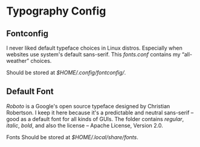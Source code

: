 # Typography Config

## Fontconfig

I never liked default typeface choices in Linux distros. Especially when websites use system's default sans-serif.
This *fonts.conf* contains my “all-weather” choices.

Should be stored at *$HOME/.config/fontconfig/*.

## Default Font

*Roboto* is a Google's open source typeface designed by Christian Robertson.
I keep it here because it's a predictable and neutral sans-serif – good as a default font for all kinds of GUIs.
The folder contains *regular*, *italic*, *bold*, and also the license – Apache License, Version 2.0.

Fonts Should be stored at *$HOME/.local/share/fonts*.
